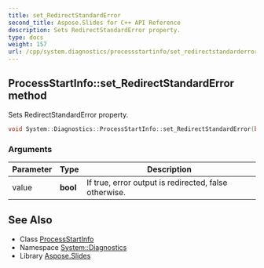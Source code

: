 ```yaml
---
title: set_RedirectStandardError
second_title: Aspose.Slides for C++ API Reference
description: Sets RedirectStandardError property.
type: docs
weight: 157
url: /cpp/system.diagnostics/processstartinfo/set_redirectstandarderror/
---
```

## ProcessStartInfo::set_RedirectStandardError method


Sets RedirectStandardError property.

```cpp
void System::Diagnostics::ProcessStartInfo::set_RedirectStandardError(bool value)
```


### Arguments

| Parameter | Type | Description |
| --- | --- | --- |
| value | **bool** | If true, error output is redirected, false otherwise. |

## See Also

* Class [ProcessStartInfo](../)
* Namespace [System::Diagnostics](../../)
* Library [Aspose.Slides](../../../)
